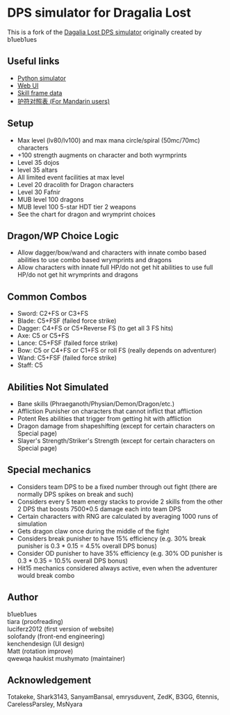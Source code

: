 
# DPS simulator for Dragalia Lost
This is a fork of the [Dagalia Lost DPS simulator](https://github.com/b1ueb1ues/dl) originally created by b1ueb1ues

## Useful links
- [Python simulator](https://github.com/mushymato/dl)
- [Web UI](https://wildshinobu.pythonanywhere.com/ui/dl_simc.html)
- [Skill frame data](https://github.com/mushymato/dl/tree/master/framedata/skills)
- [护符对照表 (For Mandarin users)](https://github.com/mushymato/mushymato.github.io/blob/master/dl-sim/amulet.csv)

## Setup
- Max level (lv80/lv100) and max mana circle/spiral (50mc/70mc) characters
- +100 strength augments on character and both wyrmprints
- Level 35 dojos
- level 35 altars
- All limited event facilities at max level
- Level 20 dracolith for Dragon characters
- Level 30 Fafnir
- MUB level 100 dragons
- MUB level 100 5-star HDT tier 2 weapons
- See the chart for dragon and wrymprint choices

## Dragon/WP Choice Logic
- Allow dagger/bow/wand and characters with innate combo based abilities to use combo based wrymprints and dragons
- Allow characters with innate full HP/do not get hit abilities to use full HP/do not get hit wrymprints and dragons

## Common Combos
- Sword: C2+FS or C3+FS
- Blade: C5+FSF (failed force strike)
- Dagger: C4+FS or C5+Reverse FS (to get all 3 FS hits)
- Axe: C5 or C5+FS
- Lance: C5+FSF (failed force strike)
- Bow: C5 or C4+FS or C1+FS or roll FS (really depends on adventurer)
- Wand: C5+FSF (failed force strike)
- Staff: C5

## Abilities Not Simulated
- Bane skills (Phraeganoth/Physian/Demon/Dragon/etc.)
- Affliction Punisher on characters that cannot inflict that affliction
- Potent Res abilities that trigger from getting hit with affliction
- Dragon damage from shapeshifting (except for certain characters on Special page)
- Slayer's Strength/Striker's Strength (except for certain characters on Special page)

## Special mechanics
- Considers team DPS to be a fixed number through out fight (there are normally DPS spikes on break and such)
- Considers every 5 team energy stacks to provide 2 skills from the other 2 DPS that boosts 7500*0.5 damage each into team DPS
- Certain characters with RNG are calculated by averaging 1000 runs of simulation
- Gets dragon claw once during the middle of the fight
- Considers break punisher to have 15% efficiency (e.g. 30% break punisher is 0.3 * 0.15 = 4.5% overall DPS bonus)
- Consider OD punisher to have 35% efficiency (e.g. 30% OD punisher is 0.3 * 0.35 = 10.5% overall DPS bonus)
- Hit15 mechanics considered always active, even when the adventurer would break combo

## Author
b1ueb1ues  
tiara (proofreading)  
luciferz2012 (first version of website)  
solofandy (front-end engineering)  
kenchendesign (UI design)  
Matt (rotation improve)  
qwewqa 
haukist
mushymato (maintainer)

## Acknowledgement
Totakeke, Shark3143, SanyamBansal, emrysduvent, ZedK, B3GG, 6tennis, CarelessParsley, MsNyara
